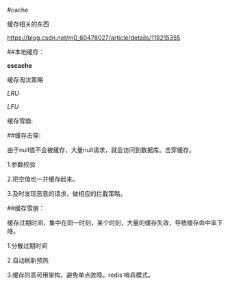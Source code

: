 
#cache

缓存相关的东西

https://blog.csdn.net/m0_60478027/article/details/119215355


##本地缓存：

**escache**


缓存淘汰策略

*LRU*
	
*LFU*




缓存雪崩:





##缓存击穿:

由于null值不会被缓存，大量null请求，就会访问到数据库。击穿缓存。


1.参数校验

2.把空值也一并缓存起来。

3.及时发现恶意的请求，做相应的拦截策略。


##缓存雪崩：

缓存过期时间，集中在同一时刻，某个时刻，大量的缓存失效，导致缓存命中率下降。

1.分散过期时间

2.自动刷新预热

3.缓存的高可用架构，避免单点故障。redis 哨兵模式。




